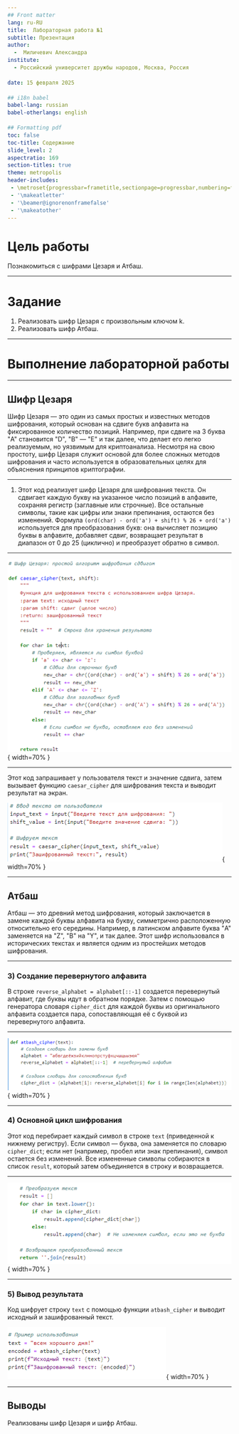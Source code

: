 ```yaml
---
## Front matter
lang: ru-RU
title:  Лабораторная работа №1
subtitle: Презентация
author:
  -  Миличевич Александра
institute:
  - Российский университет дружбы народов, Москва, Россия
  
date: 15 февраля 2025

## i18n babel
babel-lang: russian
babel-otherlangs: english

## Formatting pdf
toc: false
toc-title: Содержание
slide_level: 2
aspectratio: 169
section-titles: true
theme: metropolis
header-includes:
 - \metroset{progressbar=frametitle,sectionpage=progressbar,numbering=fraction}
 - '\makeatletter'
 - '\beamer@ignorenonframefalse'
 - '\makeatother'
---
```



# Цель работы

Познакомиться с шифрами Цезаря и Атбаш.

---

# Задание

1. Реализовать шифр Цезаря с произвольным ключом k.
2. Реализовать шифр Атбаш.


---

#  Выполнение лабораторной работы

---

##  Шифр Цезаря 

Шифр Цезаря — это один из самых простых и известных методов шифрования, который основан на сдвиге букв алфавита на фиксированное количество позиций. Например, при сдвиге на 3 буква "A" становится "D", "B" — "E" и так далее, 
что делает его легко реализуемым, но уязвимым для криптоанализа. Несмотря на свою простоту, 
шифр Цезаря служит основой для более сложных методов шифрования и часто используется в образовательных целях для объяснения принципов криптографии.

---


1) Этот код реализует шифр Цезаря для шифрования текста. Он сдвигает каждую 
букву на указанное число позиций в алфавите, сохраняя регистр (заглавные или строчные). Все остальные символы,
 такие как цифры или знаки препинания, остаются без изменений. Формула `(ord(char) - ord('a') + shift) % 26 + ord('a')` используется для преобразования букв: она вычисляет позицию
 буквы в алфавите, добавляет сдвиг, возвращает результат в диапазон от 0 до 25 (циклично) и преобразует обратно в символ.
 
 
 ---

![Шифр Цезаря](images1/ceaser1.png){ width=70% }

---

Этот код запрашивает у пользователя текст и значение сдвига, затем вызывает функцию `caesar_cipher` для шифрования текста и выводит результат на экран.

![вывод результата шифра Цезаря](images1/ceaser2.png){ width=70% }


---

## Атбаш 

Атбаш — это древний метод шифрования, который заключается в замене каждой буквы алфавита на букву, 
симметрично расположенную относительно его середины. 
Например, в латинском алфавите буква "A" заменяется на "Z", "B" на "Y", и так далее.
 Этот шифр использовался в исторических текстах и является одним из простейших методов шифрования.

---

###  3) Создание перевернутого алфавита

В строке `reverse_alphabet = alphabet[::-1]` создается перевернутый алфавит, где буквы идут в обратном порядке. Затем с помощью генератора словаря `cipher_dict` для каждой буквы из оригинального алфавита создается пара, сопоставляющая её с буквой из перевернутого алфавита.

---

![reverse alphabet](images1/Atbash1.png){ width=70% }

---


###  4) Основной цикл шифрования

Этот код перебирает каждый символ в строке `text` (приведенной к нижнему регистру). Если символ — буква, она заменяется по словарю `cipher_dict`; если нет (например, пробел или знак препинания), символ остается без изменений. Все измененные символы собираются в список `result`, который затем объединяется в строку и возвращается.

---

![цикл главный](images1/Atbash2.png){ width=70% }

---

###  5) Вывод результата

Код шифрует строку `text` с помощью функции `atbash_cipher` и выводит исходный и зашифрованный текст.

![вывод](images1/Atbash3.png){ width=70% }

---

## Выводы
Реализованы шифр Цезаря и шифр Атбаш.



























